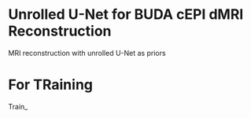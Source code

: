 # Unrolled U-Net for BUDA cEPI dMRI Reconstruction
MRI reconstruction with unrolled U-Net as priors
# For TRaining
Train_
